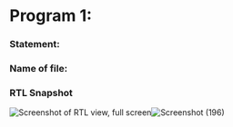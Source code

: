 # Program 1: 
### Statement: <Enter the program statement>

### Name of file:
<Enter week6_lab.sv>

### RTL Snapshot
![Screenshot of RTL view, full screen]()![Screenshot (196)](https://github.com/user-attachments/assets/a7ab0b86-8bfe-4f56-96a2-19cb8fbb846e)
